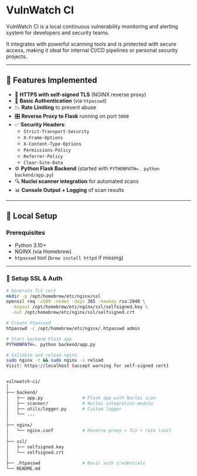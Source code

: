 # VulnWatch CI

VulnWatch CI is a local continuous vulnerability monitoring and alerting system for developers and security teams.

It integrates with powerful scanning tools and is protected with secure access, making it ideal for internal CI/CD pipelines or personal security projects.

---

## 🚀 Features Implemented

- 🔐 **HTTPS with self-signed TLS** (NGINX reverse proxy)
- 🔐 **Basic Authentication** (via `htpasswd`)
- 📉 **Rate Limiting** to prevent abuse
- 🎛️ **Reverse Proxy to Flask** running on port `5000`
- ✅ **Security Headers**:
  - `Strict-Transport-Security`
  - `X-Frame-Options`
  - `X-Content-Type-Options`
  - `Permissions-Policy`
  - `Referrer-Policy`
  - `Clear-Site-Data`
- ⚙️ **Python Flask Backend** (started with `PYTHONPATH=. python backend/app.py`)
- 🔍 **Nuclei scanner integration** for automated scans
- 📊 **Console Output + Logging** of scan results

---

## 🔧 Local Setup

### Prerequisites

- Python 3.10+
- NGINX (via Homebrew)
- `htpasswd` tool (`brew install httpd` if missing)

---

### 🔐 Setup SSL & Auth

```bash
# Generate TLS cert
mkdir -p /opt/homebrew/etc/nginx/ssl
openssl req -x509 -nodes -days 365 -newkey rsa:2048 \
  -keyout /opt/homebrew/etc/nginx/ssl/selfsigned.key \
  -out /opt/homebrew/etc/nginx/ssl/selfsigned.crt

# Create htpasswd
htpasswd -c /opt/homebrew/etc/nginx/.htpasswd admin

# Start backend Flask app
PYTHONPATH=. python backend/app.py

# Validate and reload nginx
sudo nginx -t && sudo nginx -s reload
Visit: https://localhost (accept warning for self-signed cert)


vulnwatch-ci/
│
├── backend/
│   ├── app.py               # Flask app with Nuclei scan
│   ├── scanner/             # Nuclei integration module
│   ├── utils/logger.py      # Custom logger
│   └── ...
│
├── nginx/
│   └── nginx.conf           # Reverse proxy + TLS + rate limit
│
├── ssl/
│   ├── selfsigned.key
│   └── selfsigned.crt
│
├── .htpasswd                # Basic auth credentials
└── README.md
